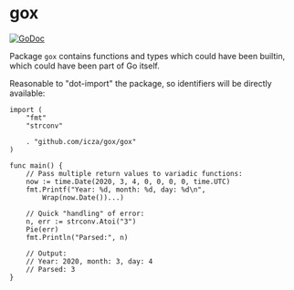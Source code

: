 # gox

[![GoDoc](https://godoc.org/github.com/icza/gox/gox?status.svg)](https://godoc.org/github.com/icza/gox/gox)

Package `gox` contains functions and types which could have been builtin, which
could have been part of Go itself.

Reasonable to "dot-import" the package, so identifiers will be directly available:

```golang
import (
	"fmt"
	"strconv"

	. "github.com/icza/gox/gox"
)

func main() {
	// Pass multiple return values to variadic functions:
	now := time.Date(2020, 3, 4, 0, 0, 0, 0, time.UTC)
	fmt.Printf("Year: %d, month: %d, day: %d\n",
		Wrap(now.Date())...)

	// Quick "handling" of error:
	n, err := strconv.Atoi("3")
	Pie(err)
	fmt.Println("Parsed:", n)

	// Output:
	// Year: 2020, month: 3, day: 4
	// Parsed: 3
}
```
